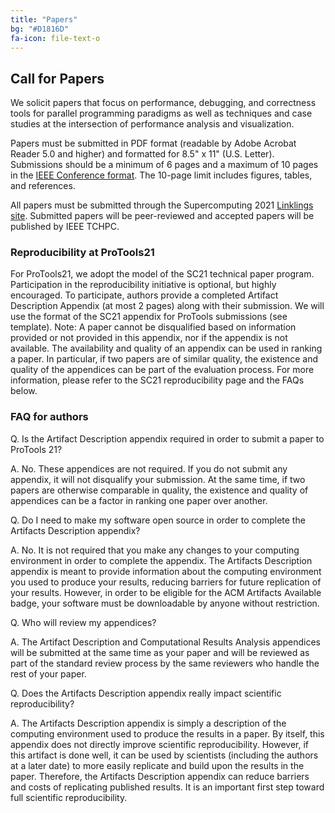 ```yaml
---
title: "Papers"
bg: "#D1816D"
fa-icon: file-text-o
---
```


## Call for Papers

We solicit papers that focus on performance, debugging, and correctness tools
for parallel programming paradigms as well as techniques and case studies at
the intersection of performance analysis and visualization.

Papers must be submitted in PDF format (readable by Adobe Acrobat Reader 5.0
and higher) and formatted for 8.5" x 11" (U.S. Letter). Submissions should be a
minimum of 6 pages and a maximum of 10 pages in the [IEEE Conference
format](https://www.ieee.org/conferences/publishing/templates.html).
The 10-page limit includes figures, tables, and
references.

All papers must be submitted through the Supercomputing 2021 [Linklings site](https://submissions.supercomputing.org/?page=Submit&id=SC21WorkshopProToolsSubmission&site=sc21).
Submitted papers will be peer-reviewed and accepted papers will be published by IEEE TCHPC.


### Reproducibility at ProTools21

For ProTools21, we adopt the model of the SC21 technical paper program. Participation in the reproducibility initiative is optional, but highly encouraged. To participate, authors provide a completed Artifact Description Appendix (at most 2 pages) along with their submission. We will use the format of the SC21 appendix for ProTools submissions (see template).
Note: A paper cannot be disqualified based on information provided or not provided in this appendix, nor if the appendix is not available. The availability and quality of an appendix can be used in ranking a paper. In particular, if two papers are of similar quality, the existence and quality of the appendices can be part of the evaluation process.
For more information, please refer to the SC21 reproducibility page and the FAQs below.

### FAQ for authors

Q. Is the Artifact Description appendix required in order to submit a paper to ProTools 21?

A. No. These appendices are not required. If you do not submit any appendix, it will not disqualify your submission. At the same time, if two papers are otherwise comparable in quality, the existence and quality of appendices can be a factor in ranking one paper over another.

Q. Do I need to make my software open source in order to complete the Artifacts Description appendix?

A. No. It is not required that you make any changes to your computing environment in order to complete the appendix. The Artifacts Description appendix is meant to provide information about the computing environment you used to produce your results, reducing barriers for future replication of your results. However, in order to be eligible for the ACM Artifacts Available badge, your software must be downloadable by anyone without restriction.

Q. Who will review my appendices?

A. The Artifact Description and Computational Results Analysis appendices will be submitted at the same time as your paper and will be reviewed as part of the standard review process by the same reviewers who handle the rest of your paper.

Q. Does the Artifacts Description appendix really impact scientific reproducibility?

A. The Artifacts Description appendix is simply a description of the computing environment used to produce the results in a paper. By itself, this appendix does not directly improve scientific reproducibility. However, if this artifact is done well, it can be used by scientists (including the authors at a later date) to more easily replicate and build upon the results in the paper. Therefore, the Artifacts Description appendix can reduce barriers and costs of replicating published results. It is an important first step toward full scientific reproducibility.
